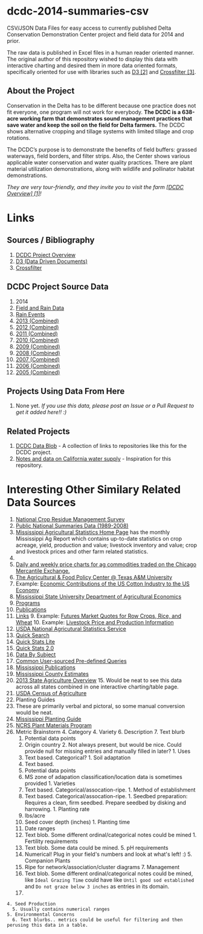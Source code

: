dcdc-2014-summaries-csv
=======================

CSV/JSON Data Files for easy access to currently published Delta Conservation Demonstration Center project and field data for 2014 and prior.

The raw data is published in Excel files in a human reader oriented manner. The original author of this repository wished to display this data with interactive charting and desired them in more data oriented formats, specifically oriented for use with libraries such as [D3 [2]](https://github.com/mbostock/d3) and [Crossfilter [3]](https://github.com/square/crossfilter).

About the Project
------

Conservation in the Delta has to be different because one practice does not fit everyone, one program will not work for everybody.  __The DCDC is a 638-acre working farm that demonstrates sound management practices that save water and keep the soil on the field for Delta farmers.__  The DCDC shows alternative cropping and tillage systems with limited tillage and crop rotations.

The DCDC’s purpose is to demonstrate the benefits of field buffers:  grassed waterways, field borders, and filter strips.  Also, the Center shows various applicable water conservation and water quality practices.  There are plant material utilization demonstrations, along with wildlife and pollinator habitat demonstrations.

_They are very tour-friendly, and they invite you to visit the farm [[DCDC Overview] [1]](http://www.dcdcfarm.org/fielddata2.htm)!_


Links
=====

Sources / Bibliography
----

1. [DCDC Project Overview](http://www.dcdcfarm.org/fielddata2.htm)
2. [D3 (Data Driven Documents)](https://github.com/mbostock/d3)
3. [Crossfilter](https://github.com/square/crossfilter)


DCDC Project Source Data
------
1. 2014
  1. [Field and Rain Data](http://www.dcdcfarm.org/2014data/2014FieldandRainData.xls)
  2. [Rain Events](http://www.dcdcfarm.org/2014rain/RainEvents.xls)
3. [2013 (Combined)](http://www.dcdcfarm.org/zips/2013FieldData.zip)
4. [2012 (Combined)](http://www.dcdcfarm.org/zips/2012%20FIELD%20DATA.zip)
5. [2011 (Combined)](http://www.dcdcfarm.org/zips/FIELD%20DATA%202011.zip)
6. [2010 (Combined)](http://www.dcdcfarm.org/zips/2010%20Field%20Data.zip)
7. [2009 (Combined)](http://www.dcdcfarm.org/zips/FIELD%20DATA%202009.zip)
8. [2008 (Combined)](http://www.dcdcfarm.org/zips/FIELD%20DATA%20%202008.zip)
9. [2007 (Combined)](http://www.dcdcfarm.org/zips/FIELD%20DATA%202007.zip)
10. [2006 (Combined)](http://www.dcdcfarm.org/zips/FIELD%20DATA%202006.zip)
11. [2005 (Combined)](http://www.dcdcfarm.org/zips/DCDC%20Field%20Data%202005.zip)

Projects Using Data From Here
-----
1. None yet. _If you use this data, please post an Issue or a Pull Request to get it added here!! :)_

Related Projects
----
1. [DCDC Data Blob](https://github.com/r4j4h/dcdc-data-blob) - A collection of links to repositories like this for the DCDC project.
2. [Notes and data on California water supply](https://github.com/vicapow/water-supply/) - Inspiration for this repository.

Interesting Other Similary Related Data Sources
======

1. [National Crop Residue Management Survey](http://www.ctic.purdue.edu/CRM/)
  2. [Public National Summaries Data (1989-2008)](http://www.ctic.purdue.edu/CRM/crm_search/)
2. [Mississippi Agricultural Statistics Home Page](http://www.nass.usda.gov/Statistics_by_State/Mississippi/index.asp) has the monthly Mississippi Ag Report which contains up-to-date statistics on crop acreage, yield, production and value; livestock inventory and value; crop and livestock prices and other farm related statistics.
  3. 
3. [Daily and weekly price charts for ag commodities traded on the Chicago Mercantile Exchange.](http://www.barchart.com/cme/cmeagr.htm)
4. [The Agricultural & Food Policy Center @ Texas A&M University](https://www.afpc.tamu.edu/pubs/)
  5. Example: [Economic Contributions of the US Cotton Industry to the US Economy](https://www.afpc.tamu.edu/pubs/2/634/RR-13-02.pdf)
6. [Mississippi State University Department of Agricultural Economics](http://www.agecon.msstate.edu/whatwedo/commodity/index.asp)
  7. [Programs](http://www.agecon.msstate.edu/whatwedo/commodity/programs.asp)
  8. [Publications](http://www.agecon.msstate.edu/whatwedo/pubs.asp?sort=all)
  9. [Links](http://www.agecon.msstate.edu/whatwedo/links.asp?sort=all)
    9. Example: [Futures Market Quotes for Row Crops, Rice, and Wheat](http://www.cmegroup.com/market-data/delayed-quotes/commodities.html)
    10. Example: [Livestock Price and Production Information](http://goo.gl/JQmYwx)
11. [USDA National Agricutural Statistics Service](http://www.nass.usda.gov/Quick_Stats/)
  12. [Quick Search](http://quickstats.nass.usda.gov/?long_desc__LIKE=&x=18&y=1)
  12. [Quick Stats Lite](http://www.nass.usda.gov/Quick_Stats/Lite/)
  13. [Quick Stats 2.0](http://quickstats.nass.usda.gov/)
  14. [Data By Subject](http://www.nass.usda.gov/Statistics_by_Subject/index.php)
  12. [Common User-sourced Pre-defined Queries](http://www.nass.usda.gov/Data_and_Statistics/Pre-Defined_Queries/index.asp)
  12. [Mississippi Publications](http://www.nass.usda.gov/Statistics_by_State/Mississippi/Publications/index.asp)
  13. [Mississippi County Estimates](http://www.nass.usda.gov/Statistics_by_State/Mississippi/Publications/County_Estimates/index.asp)
  14. [2013 State Agriculture Overview](http://www.nass.usda.gov/Quick_Stats/Ag_Overview/stateOverview.php?state=MISSISSIPPI)
    15. Would be neat to see this data across all states combined in one interactive charting/table page.
  16. [USDA Census of Agriculture](http://www.agcensus.usda.gov/Publications/2012/Full_Report/Census_by_State/Mississippi/index.asp)
1. Planting Guides
  2. These are primarily verbal and pictoral, so some manual conversion would be neat.
  3. [Mississippi Planting Guide](http://www.nrcs.usda.gov/Internet/FSE_DOCUMENTS/nrcs142p2_017068.pdf)
  4. [NCRS Plant Materials Program](http://www.nrcs.usda.gov/Internet/FSE_DOCUMENTS/nrcs142p2_016955.pdf)
  3. Metric Brainstorm
    4. Category
    4. Variety
    6. Description
      7. Text blurb
      1. Potential data points
        2. Origin country
          2. Not always present, but would be nice. Could provide null for missing entries and manually filled in later?
    1. Uses
      2. Text based. Categorical?
    1. Soil adaptation
      2. Text based.
      3. Potential data points
      4.  MS zone of adapation classification/location data is sometimes provided
    1. Varieties
      2. Text based. Categorical/assocation-ripe.
    1. Method of establishment
      2. Text based. Categorical/assocation-ripe.
    1. Seedbed preparation: Requires a clean, firm seedbed. Prepare seedbed by disking and
    harrowing.
    1. Planting rate
      2. lbs/acre
      3. Seed cover depth (inches)
    1. Planting time
      1. Date ranges
      2. Text blob. Some different ordinal/categorical notes could be mined
    1. Fertility requirements
      1. Text blob. Some data could be mined.
    5. pH requirements
      6. Numerical! Plug in your field's numbers and look at what's left! :)
    5. Companion Plants
      6. Ripe for network/association/cluster diagrams
    7. Management
      8. Text blob. Some different ordinal/categorical notes could be mined, like `Ideal Grazing Time` could have like `Until good sod established` and `Do not graze below 3 inches` as entries in its domain.
      9. 
    4. Seed Production
      5. Usually contains numerical ranges
    5. Environmental Concerns
      6. Text blurbs.. metrics could be useful for filtering and then perusing this data in a table.

